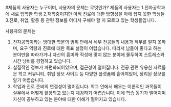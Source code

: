 #제품의 사용자는 누구이며, 사용자의 문제는 무엇인가?
제품의 사용자는 
1.전자공학과에 새로 입학한 학생
2.재학중이지만 아직 진로에 대한 방향성을 아에 잡지 못한 학생들
3.진로, 취업, 활등 등 관련 정보를 어디서 구해야 할 지 모르고 있는 학생들입니다. 

사용자의 문제는
1. 전자공학이라는 방대한 학문의 범위 안에서 세부 전공들의 내용과 직무를 알지 못하며, 요구 역량과 진로에 대한 목표 설정이 어렵습니다.
따라서 남들이 좋다고 하는 분야만을 따라가거나 자신의 흥미와 적성에 맞지 않는 분야에 몰두하여 스트레스와 시간 낭비를 경험하고 있습니다.
2. 실질적인 정보가 파편화되어있으며, 접근성이 떨어집니다. 
전공 관련 유용한 자료들은 학교 커뮤니티, 취업 정보 사이트 등 다양한 플랫폼에 흩어져있어, 정리된 정보를 알기 어렵습니다.
3. 학업과 진로 준비의 연결성이 떨어집니다.
학교 안에서 배우는 이론적인 과목들이 실무에서 어떻게 활용되고 있는지 체감하기 어렵습니다. 이에 학습 동기가 떨어지며 자신이 공부하고 있는
분야에 대한 이해가 떨어지고 있습니다.
